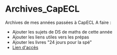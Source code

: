 # Archives_CapECL
Archives de mes années passées  à CapECL
A faire : 
* Ajouter les sujets de DS de maths de cette année
* Ajouter les liens utiles vers les prépas
* Ajouter les livres "24 jours pour la spé"
* [Lien d'accès](https://babou-69.github.io/Archives_CapECL/)
